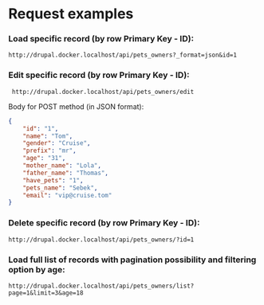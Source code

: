 # Request examples

### Load specific record (by row Primary Key - ID):

```
http://drupal.docker.localhost/api/pets_owners?_format=json&id=1 
```
### Edit specific record (by row Primary Key - ID):

```
 http://drupal.docker.localhost/api/pets_owners/edit
```
Body for POST method (in JSON format):  
```JSON
{
    "id": "1",
    "name": "Tom",
    "gender": "Cruise",
    "prefix": "mr",
    "age": "31",
    "mother_name": "Lola",
    "father_name": "Thomas",
    "have_pets": "1",
    "pets_name": "Sebek",
    "email": "vip@cruise.tom"
}
```
### Delete specific record (by row Primary Key - ID):
```
http://drupal.docker.localhost/api/pets_owners/?id=1
```
### Load full list of records with pagination possibility and filtering option by age:
```
http://drupal.docker.localhost/api/pets_owners/list?page=1&limit=3&age=18
```
